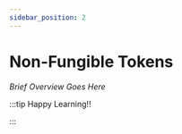 ```yaml
---
sidebar_position: 2
---
```


# Non-Fungible Tokens

_Brief Overview Goes Here_

:::tip Happy Learning!!

<QuestButton text="Go To Quest" link="https://app.stackup.dev/quest_page/non-fungible-tokens" />

:::

